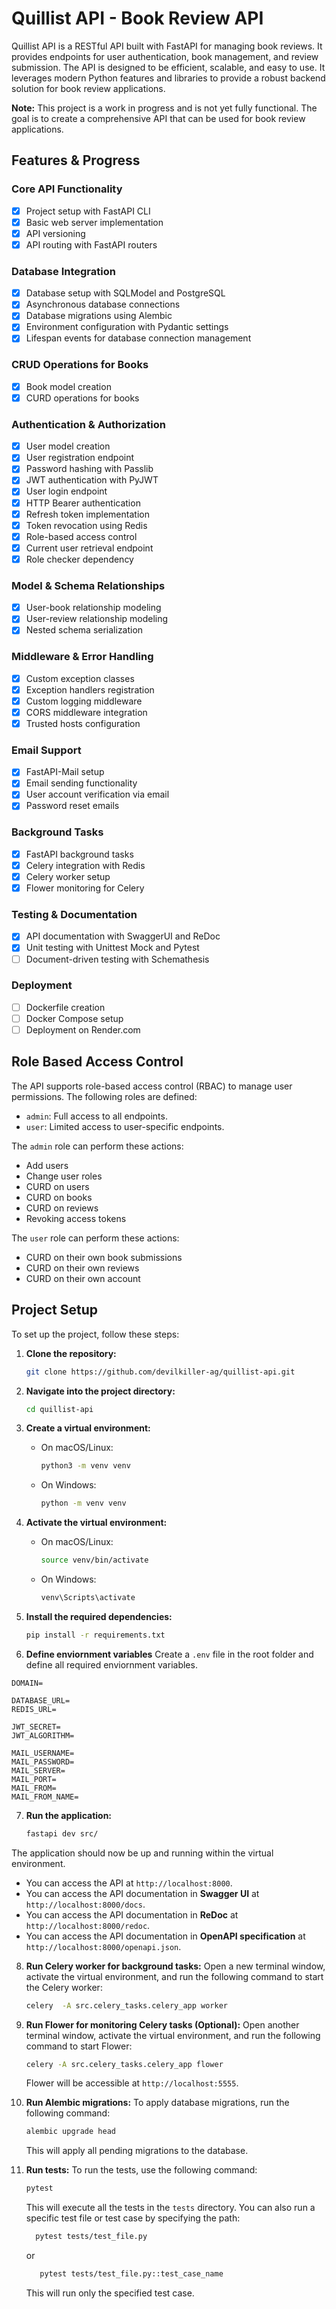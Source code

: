 # Quillist API - Book Review API

Quillist API is a RESTful API built with FastAPI for managing book reviews. It provides endpoints for user authentication, book management, and review submission. The API is designed to be efficient, scalable, and easy to use. It leverages modern Python features and libraries to provide a robust backend solution for book review applications.

**Note:** This project is a work in progress and is not yet fully functional. The goal is to create a comprehensive API that can be used for book review applications.

## Features & Progress

### Core API Functionality

- [x] Project setup with FastAPI CLI
- [x] Basic web server implementation
- [x] API versioning
- [x] API routing with FastAPI routers

### Database Integration

- [x] Database setup with SQLModel and PostgreSQL
- [x] Asynchronous database connections
- [x] Database migrations using Alembic
- [x] Environment configuration with Pydantic settings
- [x] Lifespan events for database connection management

### CRUD Operations for Books

- [x] Book model creation
- [x] CURD operations for books

### Authentication & Authorization

- [x] User model creation
- [x] User registration endpoint
- [x] Password hashing with Passlib
- [x] JWT authentication with PyJWT
- [x] User login endpoint
- [x] HTTP Bearer authentication
- [x] Refresh token implementation
- [x] Token revocation using Redis
- [x] Role-based access control
- [x] Current user retrieval endpoint
- [x] Role checker dependency

### Model & Schema Relationships

- [x] User-book relationship modeling
- [x] User-review relationship modeling
- [x] Nested schema serialization

### Middleware & Error Handling

- [x] Custom exception classes
- [x] Exception handlers registration
- [x] Custom logging middleware
- [x] CORS middleware integration
- [x] Trusted hosts configuration

### Email Support

- [x] FastAPI-Mail setup
- [x] Email sending functionality
- [x] User account verification via email
- [x] Password reset emails

### Background Tasks

- [x] FastAPI background tasks
- [x] Celery integration with Redis
- [x] Celery worker setup
- [x] Flower monitoring for Celery

### Testing & Documentation

- [x] API documentation with SwaggerUI and ReDoc
- [x] Unit testing with Unittest Mock and Pytest
- [ ] Document-driven testing with Schemathesis

### Deployment

- [ ] Dockerfile creation
- [ ] Docker Compose setup
- [ ] Deployment on Render.com

## Role Based Access Control

The API supports role-based access control (RBAC) to manage user permissions. The following roles are defined:

- `admin`: Full access to all endpoints.
- `user`: Limited access to user-specific endpoints.

The `admin` role can perform these actions:

- Add users
- Change user roles
- CURD on users
- CURD on books
- CURD on reviews
- Revoking access tokens

The `user` role can perform these actions:

- CURD on their own book submissions
- CURD on their own reviews
- CURD on their own account

## Project Setup

To set up the project, follow these steps:

1. **Clone the repository:**

   ```bash
   git clone https://github.com/devilkiller-ag/quillist-api.git
   ```

2. **Navigate into the project directory:**

   ```bash
   cd quillist-api
   ```

3. **Create a virtual environment:**

   - On macOS/Linux:
     ```bash
     python3 -m venv venv
     ```
   - On Windows:
     ```bash
     python -m venv venv
     ```

4. **Activate the virtual environment:**

   - On macOS/Linux:
     ```bash
     source venv/bin/activate
     ```
   - On Windows:
     ```bash
     venv\Scripts\activate
     ```

5. **Install the required dependencies:**

   ```bash
   pip install -r requirements.txt
   ```

6. **Define enviornment variables**
   Create a `.env` file in the root folder and define all required enviornment variables.

```
DOMAIN=

DATABASE_URL=
REDIS_URL=

JWT_SECRET=
JWT_ALGORITHM=

MAIL_USERNAME=
MAIL_PASSWORD=
MAIL_SERVER=
MAIL_PORT=
MAIL_FROM=
MAIL_FROM_NAME=
```

7. **Run the application:**
   ```bash
   fastapi dev src/
   ```

The application should now be up and running within the virtual environment.

- You can access the API at `http://localhost:8000`.
- You can access the API documentation in **Swagger UI** at `http://localhost:8000/docs`.
- You can access the API documentation in **ReDoc** at `http://localhost:8000/redoc`.
- You can access the API documentation in **OpenAPI specification** at `http://localhost:8000/openapi.json`.

8. **Run Celery worker for background tasks:**
   Open a new terminal window, activate the virtual environment, and run the following command to start the Celery worker:

   ```bash
   celery  -A src.celery_tasks.celery_app worker
   ```

9. **Run Flower for monitoring Celery tasks (Optional):**
   Open another terminal window, activate the virtual environment, and run the following command to start Flower:

   ```bash
   celery -A src.celery_tasks.celery_app flower
   ```

   Flower will be accessible at `http://localhost:5555`.

10. **Run Alembic migrations:**
    To apply database migrations, run the following command:

    ```bash
    alembic upgrade head
    ```

    This will apply all pending migrations to the database.

11. **Run tests:**
    To run the tests, use the following command:

    ```bash
    pytest
    ```

    This will execute all the tests in the `tests` directory.
    You can also run a specific test file or test case by specifying the path:

    ```bash
      pytest tests/test_file.py
    ```

    or

    ```bash
       pytest tests/test_file.py::test_case_name
    ```

    This will run only the specified test case.
